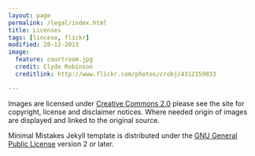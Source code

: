 ```yaml
---
layout: page
permalink: /legal/index.html
title: Licenses
tags: [lincese, flickr]
modified: 28-12-2013
image:
  feature: courtroom.jpg
  credit: Clyde Robinson
  creditlink: http://www.flickr.com/photos/crobj/4312159033

---
```


Images are licensed under [Creative Commons 2.0](http://creativecommons.org/licenses/by/2.0/) please see the site for copyright, license and disclaimer notices. Where needed origin of images are displayed and linked to the original source.

Minimal Mistakes Jekyll template is distributed under the [GNU General Public License](http://mmistakes.github.io/minimal-mistakes/LICENSE) version 2 or later.
